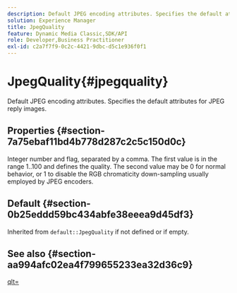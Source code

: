 ```yaml
---
description: Default JPEG encoding attributes. Specifies the default attributes for JPEG reply images.
solution: Experience Manager
title: JpegQuality
feature: Dynamic Media Classic,SDK/API
role: Developer,Business Practitioner
exl-id: c2a7f7f9-0c2c-4421-9dbc-d5c1e936f0f1
---
```

# JpegQuality{#jpegquality}

Default JPEG encoding attributes. Specifies the default attributes for JPEG reply images.

## Properties {#section-7a75ebaf11bd4b778d287c2c5c150d0c}

Integer number and flag, separated by a comma. The first value is in the range 1..100 and defines the quality. The second value may be 0 for normal behavior, or 1 to disable the RGB chromaticity down-sampling usually employed by JPEG encoders.

## Default {#section-0b25eddd59bc434abfe38eeea9d45df3}

Inherited from `default::JpegQuality` if not defined or if empty.

## See also {#section-aa994afc02ea4f799655233ea32d36c9}

[qlt=](../../../../../is-api/http-ref/image-serving-api-ref/c-http-protocol-reference/c-command-reference/r-is-http-qlt.md#reference-f69ed0758c784b0385d979820546d352)
